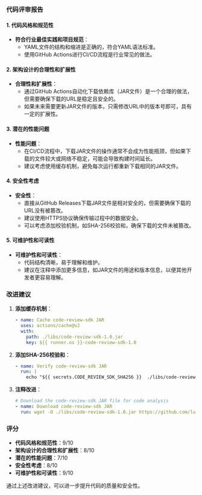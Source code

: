 ### 代码评审报告

#### 1. 代码风格和规范性
- **符合行业最佳实践和项目规范**：
  - YAML文件的结构和缩进是正确的，符合YAML语法标准。
  - 使用GitHub Actions进行CI/CD流程是行业常见的做法。

#### 2. 架构设计的合理性和扩展性
- **合理性和扩展性**：
  - 通过GitHub Actions自动化下载依赖库（JAR文件）是一个合理的做法，但需要确保下载的URL是稳定且安全的。
  - 如果未来需要更新JAR文件的版本，只需修改URL中的版本号即可，具有一定的扩展性。

#### 3. 潜在的性能问题
- **性能问题**：
  - 在CI/CD流程中，下载JAR文件的操作通常不会成为性能瓶颈，但如果下载的文件较大或网络不稳定，可能会导致构建时间延长。
  - 建议考虑使用缓存机制，避免每次运行都重新下载相同的JAR文件。

#### 4. 安全性考虑
- **安全性**：
  - 直接从GitHub Releases下载JAR文件是相对安全的，但需要确保下载的URL没有被篡改。
  - 建议使用HTTPS协议确保传输过程中的数据安全。
  - 可以考虑添加校验机制，如SHA-256校验和，确保下载的文件未被篡改。

#### 5. 可维护性和可读性
- **可维护性和可读性**：
  - 代码结构清晰，易于理解和维护。
  - 建议在注释中添加更多信息，如JAR文件的用途和版本信息，以便其他开发者更容易理解。

### 改进建议

1. **添加缓存机制**：
   ```yaml
   - name: Cache code-review-sdk JAR
     uses: actions/cache@v2
     with:
       path: ./libs/code-review-sdk-1.0.jar
       key: ${{ runner.os }}-code-review-sdk-1.0
   ```

2. **添加SHA-256校验和**：
   ```yaml
   - name: Verify code-review-sdk JAR
     run: |
       echo "${{ secrets.CODE_REVIEW_SDK_SHA256 }}  ./libs/code-review-sdk-1.0.jar" | sha256sum -c -
   ```

3. **注释改进**：
   ```yaml
   # Download the code-review-sdk JAR file for code analysis
   - name: Download code-review-sdk JAR
     run: wget -O ./libs/code-review-sdk-1.0.jar https://github.com/lunella-joy/openai-code-review-log/releases/download/v1.0/code-review-sdk-1.0.jar
   ```

### 评分
- **代码风格和规范性**：9/10
- **架构设计的合理性和扩展性**：8/10
- **潜在的性能问题**：7/10
- **安全性考虑**：8/10
- **可维护性和可读性**：9/10

通过上述改进建议，可以进一步提升代码的质量和安全性。
